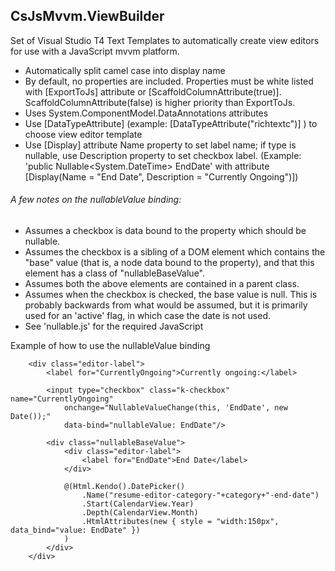 ## CsJsMvvm.ViewBuilder

Set of Visual Studio T4 Text Templates to automatically create view editors for use with a JavaScript mvvm platform.

- Automatically split camel case into display name
- By default, no properties are included. Properties must be white listed with [ExportToJs] attribute or [ScaffoldColumnAttribute(true)]. ScaffoldColumnAttribute(false) is higher priority than ExportToJs.
- Uses System.ComponentModel.DataAnnotations attributes
- Use [DataTypeAttribute] (example: [DataTypeAttribute("richtextc")] ) to choose view editor template
- Use [Display] attribute Name property to set label name; if type is nullable, use Description property to set checkbox label. (Example: 'public Nullable<System.DateTime> EndDate' with attribute [Display(Name = "End Date", Description = "Currently Ongoing")])

###### A few notes on the nullableValue binding:

- Assumes a checkbox is data bound to the property which should be nullable.
- Assumes the checkbox is a sibling of a DOM element which contains the "base" value (that is, a node data bound to the property), and that	this element has a class of "nullableBaseValue".
- Assumes both the above elements are contained in a parent class.
- Assumes when the checkbox is checked, the base value is null.	This is probably backwards from what would be assumed, but it is primarily used for an 'active' flag, in which case the date is not used.
- See 'nullable.js' for the required JavaScript

Example of how to use the nullableValue binding

        <div class="editor-label">
            <label for="CurrentlyOngoing">Currently ongoing:</label>

            <input type="checkbox" class="k-checkbox" name="CurrentlyOngoing"
                onchange="NullableValueChange(this, 'EndDate', new Date());"
                data-bind="nullableValue: EndDate"/>

            <div class="nullableBaseValue">
                <div class="editor-label">
                    <label for="EndDate">End Date</label>
                </div>

                @(Html.Kendo().DatePicker()
                    .Name("resume-editor-category-"+category+"-end-date")
                    .Start(CalendarView.Year)
                    .Depth(CalendarView.Month)
                    .HtmlAttributes(new { style = "width:150px", data_bind="value: EndDate" })
                )
            </div>
        </div>
